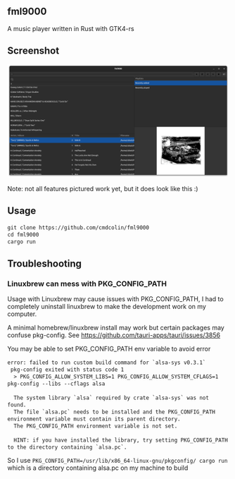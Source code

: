 ## fml9000

A music player written in Rust with GTK4-rs

## Screenshot

![](img/1.png)

Note: not all features pictured work yet, but it does look like this :)

## Usage

```
git clone https://github.com/cmdcolin/fml9000
cd fml9000
cargo run
```

## Troubleshooting

### Linuxbrew can mess with PKG_CONFIG_PATH

Usage with Linuxbrew may cause issues with PKG_CONFIG_PATH, I had to completely
uninstall linuxbrew to make the development work on my computer.

A minimal homebrew/linuxbrew install may work but certain packages may confuse
pkg-config. See https://github.com/tauri-apps/tauri/issues/3856

You may be able to set PKG_CONFIG_PATH env variable to avoid error

```
error: failed to run custom build command for `alsa-sys v0.3.1`
 pkg-config exited with status code 1
  > PKG_CONFIG_ALLOW_SYSTEM_LIBS=1 PKG_CONFIG_ALLOW_SYSTEM_CFLAGS=1 pkg-config --libs --cflags alsa

  The system library `alsa` required by crate `alsa-sys` was not found.
  The file `alsa.pc` needs to be installed and the PKG_CONFIG_PATH environment variable must contain its parent directory.
  The PKG_CONFIG_PATH environment variable is not set.

  HINT: if you have installed the library, try setting PKG_CONFIG_PATH to the directory containing `alsa.pc`.

```

So I use `PKG_CONFIG_PATH=/usr/lib/x86_64-linux-gnu/pkgconfig/ cargo run` which
is a directory containing alsa.pc on my machine to build
